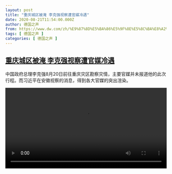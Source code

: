 ```yaml
---
layout: post
title: "重庆城区被淹 李克强视察遭官媒冷遇"
date: 2020-08-21T11:54:00.000Z
author: 德国之声
from: https://www.dw.com/zh/%E9%87%8D%E5%BA%86%E5%9F%8E%E5%8C%BA%E8%A2%AB%E6%B7%B9%20%E6%9D%8E%E5%85%8B%E5%BC%BA%E8%A7%86%E5%AF%9F%E9%81%AD%E5%AE%98%E5%AA%92%E5%86%B7%E9%81%87/a-54648006
tags: [ 德国之声 ]
categories: [ 德国之声 ]
---
```

<!--1598010840000-->
[重庆城区被淹 李克强视察遭官媒冷遇](https://www.dw.com/zh/%E9%87%8D%E5%BA%86%E5%9F%8E%E5%8C%BA%E8%A2%AB%E6%B7%B9%20%E6%9D%8E%E5%85%8B%E5%BC%BA%E8%A7%86%E5%AF%9F%E9%81%AD%E5%AE%98%E5%AA%92%E5%86%B7%E9%81%87/a-54648006)
------

<div>
<p>中国政府总理李克强8月20日前往重庆灾区勘察灾情，主要官媒并未报道他的此次行程。而习近平在安徽视察的消息，得到各大官媒的突出渲染。</small></p><video src="https://tvdownloaddw-a.akamaihd.net/dwtv_video/flv/vdt_zh/2020/bchi200821_001_chongqinglike_01v_sd_sor.mp4" controls style="width:100%"></video>
</div>
